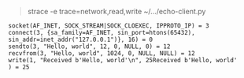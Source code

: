 > strace -e trace=network,read,write ~/.../echo-client.py
```
socket(AF_INET, SOCK_STREAM|SOCK_CLOEXEC, IPPROTO_IP) = 3
connect(3, {sa_family=AF_INET, sin_port=htons(65432), sin_addr=inet_addr("127.0.0.1")}, 16) = 0
sendto(3, "Hello, world", 12, 0, NULL, 0) = 12
recvfrom(3, "Hello, world", 1024, 0, NULL, NULL) = 12
write(1, "Received b'Hello, world'\n", 25Received b'Hello, world'
) = 25
```